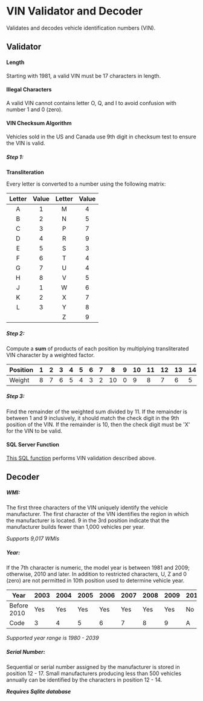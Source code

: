 # VIN Validator and Decoder
Validates and decodes vehicle identification numbers (VIN). 

## Validator



#### Length
Starting with 1981, a valid VIN must be 17 characters in length. 

#### Illegal Characters
A valid VIN cannot contains letter O, Q, and I to avoid confusion with number 1 and 0 (zero).

#### VIN Checksum Algorithm
Vehicles sold in the US and Canada use 9th digit in checksum test to ensure the VIN is valid. 

##### Step 1: 
**Transliteration**

Every letter is converted to a number using the following matrix: 
 
| Letter | Value | Letter | Value |
|:-: |:-:|:-:|:-:|
|A|1|M|4|
|B|2|N|5|
|C|3|P|7|
|D|4|R|9|
|E|5|S|3|
|F|6|T|4|
|G|7|U|4|
|H|8|V|5|
|J|1|W|6|
|K|2|X|7|
|L|3|Y|8|
| | |Z|9|

##### Step 2: 
Compute a **sum** of products of each position by multiplying transliterated VIN character by a weighted factor.

|Position| 1  |  2 |  3 | 4  | 5  | 6  |  7 | 8 | 9 | 10  |  11 |  12 | 13 | 14 | 15 | 16 | 17 |
|---|---|---|---|---|---|---|---|---|---|---|---|---|---|---|---|---|---|
|Weight | 8  | 7  | 6  | 5  | 4  | 3  | 2  | 10  | 0 | 9  | 8  | 7  | 6  | 5  |  4 | 3  |  2 |


##### Step 3: 
Find the remainder of the weighted sum divided by 11. If the remainder is between 1 and 9 inclusively, it should match the check digit in the 9th position of the VIN. If the remainder is 10, then the check digit must be 'X' for the VIN to be valid.



#### SQL Server Function
[This SQL function](https://gist.github.com/dvysotskiy/2fb90e6bda0f2feac0c04243d7751ca5) performs VIN validation described above.


## Decoder

##### WMI:
The first three characters of the VIN uniquely identify the vehicle manufacturer. The first character of the VIN identifies the region in which the manufacturer is located. 9 in the 3rd position indicate that the manufacturer builds fewer than 1,000 vehicles per year.




*Supports 9,017 WMIs*


##### Year:

If the 7th character is numeric, the model year is between 1981 and 2009; otherwise, 2010 and later. In addition to restricted characters, U, Z and 0 (zero) are not permitted in 10th position used to determine vehicle year.

|Year| 2003 |  2004 |  2005 | 2006 | 2007 | 2008 |  2009 | 2010 | 2011 | 2012  |  2013 |  2014 | 2015 | 2016 | 2017 | 2018 | 2019 |
|---|---|---|---|---|---|---|---|---|---|---|---|---|---|---|---|---|---|
|Before 2010 | Yes  | Yes  | Yes  | Yes  | Yes  | Yes  | Yes  | No  | No | No  | No  | No  | No  | No  |  No | No  |  No |
|Code | 3  | 4  | 5  | 6  | 7  | 8  | 9  | A  | B | C  | D  | E  | F  | G  | H | J  | K |

*Supported year range is 1980 - 2039*


##### Serial Number:
Sequential or serial number assigned by the manufacturer is stored in position 12 - 17. Small manufacturers producing less than 500 vehicles annually can be identified by the characters in position 12 - 14.



***Requires Sqlite database***

